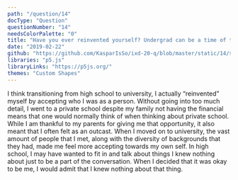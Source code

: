 ```yaml
---
path: "/question/14"
docType: "Question"
questionNumber: "14"
needsColorPalette: "0"
title: "Have you ever reinvented yourself? Undergrad can be a time of trying out different versions of yourself. If you’ve changed, are you still the same person deep down?"
date: "2019-02-22"
github: "https://github.com/KasparIsSo/ixd-20-q/blob/master/static/14/sketch.js"
libraries: "p5.js"
libraryLinks: "https://p5js.org/"
themes: "Custom Shapes"
---
```


I think transitioning from high school to university, I actually “reinvented” myself by accepting who I was as a person. Without going into too much detail, I went to a private school despite my family not having the financial means that one would normally think of when thinking about private school. While I am thankful to my parents for giving me that opportunity, it also meant that I often felt as an outcast. When I moved on to university, the vast amount of people that I met, along with the diversity of backgrounds that they had, made me feel more accepting towards my own self. In high school, I may have wanted to fit in and talk about things I knew nothing about just to be a part of the conversation. When I decided that it was okay to be me, I would admit that I knew nothing about that thing.
